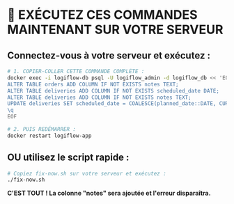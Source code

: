 # 🚨 EXÉCUTEZ CES COMMANDES MAINTENANT SUR VOTRE SERVEUR

## Connectez-vous à votre serveur et exécutez :

```bash
# 1. COPIER-COLLER CETTE COMMANDE COMPLÈTE :
docker exec -i logiflow-db psql -U logiflow_admin -d logiflow_db << 'EOF'
ALTER TABLE orders ADD COLUMN IF NOT EXISTS notes TEXT;
ALTER TABLE deliveries ADD COLUMN IF NOT EXISTS scheduled_date DATE;
ALTER TABLE deliveries ADD COLUMN IF NOT EXISTS notes TEXT;
UPDATE deliveries SET scheduled_date = COALESCE(planned_date::DATE, CURRENT_DATE) WHERE scheduled_date IS NULL;
\q
EOF

# 2. PUIS REDÉMARRER :
docker restart logiflow-app
```

## OU utilisez le script rapide :

```bash
# Copiez fix-now.sh sur votre serveur et exécutez :
./fix-now.sh
```

**C'EST TOUT ! La colonne "notes" sera ajoutée et l'erreur disparaîtra.**